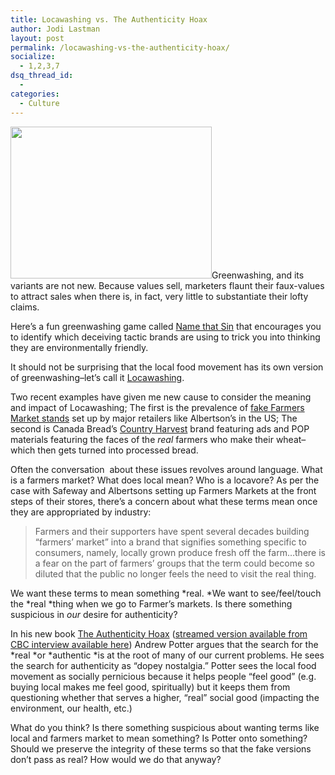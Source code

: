 ```yaml
---
title: Locawashing vs. The Authenticity Hoax
author: Jodi Lastman
layout: post
permalink: /locawashing-vs-the-authenticity-hoax/
socialize:
  - 1,2,3,7
dsq_thread_id:
  - 
categories:
  - Culture
---
```

<a rel="attachment wp-att-3022" href="http://hypenotic.com/meaningfulmarketing/3013/locawashing-vs-the-authenticity-hoax/attachment/screen-shot-2010-09-27-at-3-57-09-pm"><img class="alignleft size-full wp-image-3022" title="Screen shot 2010-09-27 at 3.57.09 PM" src="http://hypenotic.com/wordpress/wp-content/uploads/2010/09/Screen-shot-2010-09-27-at-3.57.09-PM.png" alt="" width="322" height="243" /></a>Greenwashing, and its variants are not new. Because values sell, marketers flaunt their faux-values to attract sales when there is, in fact, very little to substantiate their lofty claims.

Here&#8217;s a fun greenwashing game called [Name that Sin][1] that encourages you to identify which deceiving tactic brands are using to trick you into thinking they are environmentally friendly.

It should not be surprising that the local food movement has its own version of greenwashing&#8211;let&#8217;s call it [Locawashing][2].

Two recent examples have given me new cause to consider the meaning and impact of Locawashing; The first is the prevalence of [fake Farmers Market stands][3] set up by major retailers like Albertson&#8217;s in the US; The second is Canada Bread&#8217;s [Country Harvest][4] brand featuring ads and POP materials featuring the faces of the *real* farmers who make their wheat&#8211;which then gets turned into processed bread.

Often the conversation  about these issues revolves around language. What is a farmers market? What does local mean? Who is a locavore? As per the case with Safeway and Albertsons setting up Farmers Markets at the front steps of their stores, there&#8217;s a concern about what these terms mean once they are appropriated by industry:

> Farmers and their supporters have spent several decades building &#8220;farmers&#8217; market&#8221; into a brand that signifies something specific to consumers, namely, locally grown produce fresh off the farm&#8230;there is a fear on the part of farmers&#8217; groups that the term could become so diluted that the public no longer feels the need to visit the real thing.

We want these terms to mean something *real. *We want to see/feel/touch the *real *thing when we go to Farmer&#8217;s markets. Is there something suspicious in *our* desire for authenticity?

In his new book [The Authenticity Hoax][5] ([streamed version available from CBC interview available here][6]) Andrew Potter argues that the search for the *real *or *authentic *is at the root of many of our current problems. He sees the search for authenticity as &#8220;dopey nostalgia.&#8221; Potter sees the local food movement as socially pernicious because it helps people &#8220;feel good&#8221; (e.g. buying local makes me feel good, spiritually) but it keeps them from questioning whether that serves a higher, &#8220;real&#8221; social good (impacting the environment, our health, etc.)

What do you think? Is there something suspicious about wanting terms like local and farmers market to mean something? Is Potter onto something? Should we preserve the integrity of these terms so that the fake versions don&#8217;t pass as real? How would we do that anyway?

 [1]: http://sinsofgreenwashing.org/games-tools/name-that-sin-game/
 [2]: http://www.newrules.org/node/2853/
 [3]: http://online.wsj.com/article/SB10001424052748703399404575506562162038450.html
 [4]: http://www.countryharvest.com/en/community/canadian-wheat
 [5]: http://www.amazon.ca/Authenticity-Hoax-Lost-Finding-Ourselves/dp/0771071051
 [6]: http://www.cbc.ca/thenextchapter/2010/09/andrew-potter.html